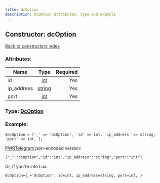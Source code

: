 ```yaml
---
title: dcOption
description: dcOption attributes, type and example
---
```

## Constructor: dcOption  
[Back to constructors index](index.md)



### Attributes:

| Name     |    Type       | Required |
|----------|:-------------:|---------:|
|id|[int](../types/int.md) | Yes|
|ip\_address|[string](../types/string.md) | Yes|
|port|[int](../types/int.md) | Yes|



### Type: [DcOption](../types/DcOption.md)


### Example:

```
$dcOption = ['_' => 'dcOption', 'id' => int, 'ip_address' => string, 'port' => int, ];
```  

[PWRTelegram](https://pwrtelegram.xyz) json-encoded version:

```
{"_":"dcOption","id":"int","ip_address":"string","port":"int"}
```


Or, if you're into Lua:  


```
dcOption={_='dcOption', id=int, ip_address=string, port=int, }

```


